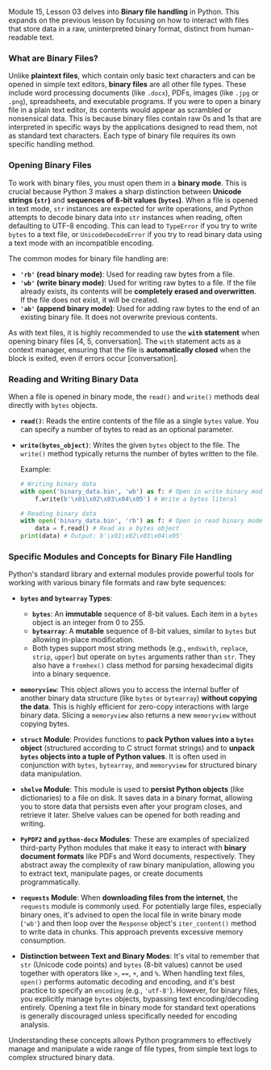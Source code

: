 Module 15, Lesson 03 delves into **Binary file handling** in Python. This expands on the previous lesson by focusing on how to interact with files that store data in a raw, uninterpreted binary format, distinct from human-readable text.

### What are Binary Files?

Unlike **plaintext files**, which contain only basic text characters and can be opened in simple text editors, **binary files** are all other file types. These include word processing documents (like `.docx`), PDFs, images (like `.jpg` or `.png`), spreadsheets, and executable programs. If you were to open a binary file in a plain text editor, its contents would appear as scrambled or nonsensical data. This is because binary files contain raw 0s and 1s that are interpreted in specific ways by the applications designed to read them, not as standard text characters. Each type of binary file requires its own specific handling method.

### Opening Binary Files

To work with binary files, you must open them in a **binary mode**. This is crucial because Python 3 makes a sharp distinction between **Unicode strings (`str`)** and **sequences of 8-bit values (`bytes`)**. When a file is opened in text mode, `str` instances are expected for write operations, and Python attempts to decode binary data into `str` instances when reading, often defaulting to UTF-8 encoding. This can lead to `TypeError` if you try to write `bytes` to a text file, or `UnicodeDecodeError` if you try to read binary data using a text mode with an incompatible encoding.

The common modes for binary file handling are:
*   **`'rb'` (read binary mode)**: Used for reading raw bytes from a file.
*   **`'wb'` (write binary mode)**: Used for writing raw bytes to a file. If the file already exists, its contents will be **completely erased and overwritten**. If the file does not exist, it will be created.
*   **`'ab'` (append binary mode)**: Used for adding raw bytes to the end of an existing binary file. It does not overwrite previous contents.

As with text files, it is highly recommended to use the **`with` statement** when opening binary files [4, 5, conversation]. The `with` statement acts as a context manager, ensuring that the file is **automatically closed** when the block is exited, even if errors occur [conversation].

### Reading and Writing Binary Data

When a file is opened in binary mode, the `read()` and `write()` methods deal directly with `bytes` objects.
*   **`read()`**: Reads the entire contents of the file as a single `bytes` value. You can specify a number of bytes to read as an optional parameter.
*   **`write(bytes_object)`**: Writes the given `bytes` object to the file. The `write()` method typically returns the number of bytes written to the file.

    Example:
    ```python
    # Writing binary data
    with open('binary_data.bin', 'wb') as f: # Open in write binary mode
        f.write(b'\x01\x02\x03\x04\x05') # Write a bytes literal

    # Reading binary data
    with open('binary_data.bin', 'rb') as f: # Open in read binary mode
        data = f.read() # Read as a bytes object
    print(data) # Output: b'\x01\x02\x03\x04\x05'
    ```

### Specific Modules and Concepts for Binary File Handling

Python's standard library and external modules provide powerful tools for working with various binary file formats and raw byte sequences:

*   **`bytes` and `bytearray` Types**:
    *   **`bytes`**: An **immutable** sequence of 8-bit values. Each item in a `bytes` object is an integer from 0 to 255.
    *   **`bytearray`**: A **mutable** sequence of 8-bit values, similar to `bytes` but allowing in-place modification.
    *   Both types support most string methods (e.g., `endswith`, `replace`, `strip`, `upper`) but operate on `bytes` arguments rather than `str`. They also have a `fromhex()` class method for parsing hexadecimal digits into a binary sequence.

*   **`memoryview`**: This object allows you to access the internal buffer of another binary data structure (like `bytes` or `bytearray`) **without copying the data**. This is highly efficient for zero-copy interactions with large binary data. Slicing a `memoryview` also returns a new `memoryview` without copying bytes.

*   **`struct` Module**: Provides functions to **pack Python values into a `bytes` object** (structured according to C struct format strings) and to **unpack `bytes` objects into a tuple of Python values**. It is often used in conjunction with `bytes`, `bytearray`, and `memoryview` for structured binary data manipulation.

*   **`shelve` Module**: This module is used to **persist Python objects** (like dictionaries) to a file on disk. It saves data in a binary format, allowing you to store data that persists even after your program closes, and retrieve it later. Shelve values can be opened for both reading and writing.

*   **`PyPDF2` and `python-docx` Modules**: These are examples of specialized third-party Python modules that make it easy to interact with **binary document formats** like PDFs and Word documents, respectively. They abstract away the complexity of raw binary manipulation, allowing you to extract text, manipulate pages, or create documents programmatically.

*   **`requests` Module**: When **downloading files from the internet**, the `requests` module is commonly used. For potentially large files, especially binary ones, it's advised to open the local file in write binary mode (`'wb'`) and then loop over the `Response` object's `iter_content()` method to write data in chunks. This approach prevents excessive memory consumption.

*   **Distinction between Text and Binary Modes**: It's vital to remember that `str` (Unicode code points) and `bytes` (8-bit values) cannot be used together with operators like `>`, `==`, `+`, and `%`. When handling text files, `open()` performs automatic decoding and encoding, and it's best practice to specify an `encoding` (e.g., `'utf-8'`). However, for binary files, you explicitly manage `bytes` objects, bypassing text encoding/decoding entirely. Opening a text file in binary mode for standard text operations is generally discouraged unless specifically needed for encoding analysis.

Understanding these concepts allows Python programmers to effectively manage and manipulate a wide range of file types, from simple text logs to complex structured binary data.